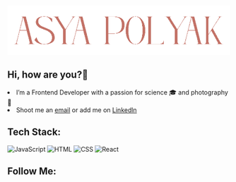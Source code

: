 ![Header](https://github.com/AsyaPolyak/AsyaPolyak/blob/main/assets/header.png)

## Hi, how are you?👋
<li> I’m a Frontend Developer with a passion for science 🎓 and photography 📸 </li>
<li>Shoot me an <a href="mailto: nastia19562511@gmail.com">email</a> or add me on <a href="https://www.linkedin.com/in/anastasia-polyak-111416247/"> Linkedln </a></li>

## Tech Stack:
![JavaScript](https://img.shields.io/badge/-<JavaScript>-5a0526?style=for-the-badge&logo=JavaScript)
![HTML](https://img.shields.io/badge/-<HTML>-5a0526?style=for-the-badge&logo=HTML)
![CSS](https://img.shields.io/badge/-<CSS>-5a0526?style=for-the-badge&logo=CSS)
![React](https://img.shields.io/badge/-<React>-5a0526?style=for-the-badge&logo=React)

## Follow Me: